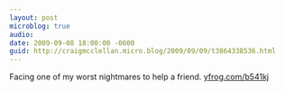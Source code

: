 ```yaml
---
layout: post
microblog: true
audio: 
date: 2009-09-08 18:00:00 -0600
guid: http://craigmcclellan.micro.blog/2009/09/09/t3864338536.html
---
```

Facing one of my worst nightmares to help a friend.  [yfrog.com/b541kj](http://yfrog.com/b541kj)
